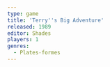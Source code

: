 ```yaml
---
type: game
title: 'Terry''s Big Adventure'
released: 1989
editor: Shades
players: 1
genres:
  - Plates-formes
---
```

